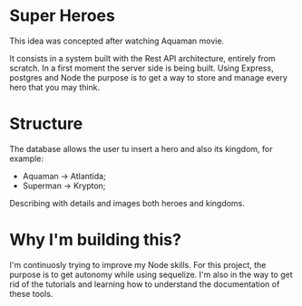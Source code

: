 # Super Heroes

This idea was concepted after watching Aquaman movie.

It consists in a system built with the Rest API architecture, entirely from scratch.
In a first moment the server side is being built. Using Express, postgres and Node
the purpose is to get a way to store and manage every hero that you may think.

# Structure

The database allows the user tu insert a hero and also its kingdom, for example:

  - Aquaman -> Atlantida;
  - Superman -> Krypton;

Describing with details and images both heroes and kingdoms.

# Why I'm building this?

I'm continuosly trying to improve my Node skills. For this project, the purpose
is to get autonomy while using sequelize. I'm also in the way to get rid of the
tutorials and learning how to understand the documentation of these tools.